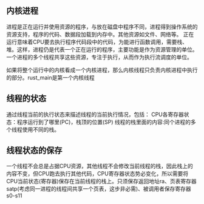 内核进程
-------
进程是正在运行并使用资源的程序，与放在磁盘中程序不同，进程得到操作系统的资源支持，程序的代码、数据段加载到内存中。其他资源如文件、网络等。
正在运行意味着CPU要去执行程序代码段中的代码，为能进行函数调用，需要栈、堆。这样，进程仍是代表一个正在运行的程序，主要功能是作为资源管理的单位。一个进程的多个线程共享这些资源，专注于执行，从而作为执行流调度的单位。

如果将整个运行中的内核看成一个内核进程，那么内核线程只负责内核进程中执行的部分。rust_main是第一个内核线程

线程的状态
--------
通过线程当前的执行状态来描述线程的当前执行情况，包括：
CPU各寄存器状态：程序运行到了哪里(PC)，栈顶的位置(SP)
线程的栈里面的内容:同个进程的多个线程使用不同的栈。

线程状态的保存
------------
一个线程不会总是占据CPU资源，其他线程不会修改当前线程的栈，因此栈上的内容不变，但CPU跑去执行其他代码，CPU寄存器状态势必变化，所以需要将CPU当前状态(寄存器)保存在当前线程的栈上。只须保存返回地址ra、页表寄存器satp(考虑同一进程的线程间共享一个页表，这步非必需)、被调用者保存寄存器s0-s11
